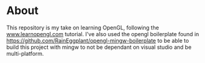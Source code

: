 # About
This repository is my take on learning OpenGL, following the www.learnopengl.com tutorial.
I've also used the opengl boilerplate found in https://github.com/RainEggplant/opengl-mingw-boilerplate to be able to build this project with mingw to not be dependant on visual studio and be multi-platform.
